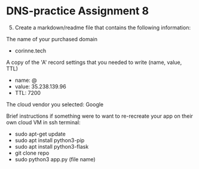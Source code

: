 # DNS-practice Assignment 8

5. Create a markdown/readme file that contains the following information: 

The name of your purchased domain 
- corinne.tech

A copy of the 'A' record settings that you needed to write (name, value, TTL) 
- name: @ 
- value: 35.238.139.96
- TTL: 7200

The cloud vendor you selected: 
Google 

Brief instructions if something were to want to re-recreate your app on their own cloud VM in ssh terminal:
- sudo apt-get update
- sudo apt install python3-pip
- sudo apt install python3-flask
- git clone repo 
- sudo python3 app.py (file name)
